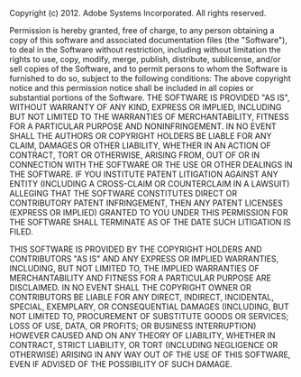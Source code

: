 Copyright (c) 2012.  Adobe Systems Incorporated. All rights reserved.

Permission is hereby granted, free of charge, to any person obtaining a copy of this software and associated documentation files (the "Software"), to deal in the Software without restriction, including without limitation the rights to use, copy, modify, merge, publish, distribute, sublicense, and/or sell copies of the Software, and to permit persons to whom the Software is furnished to do so, subject to the following conditions:
The above copyright notice and this permission notice shall be included in all copies or substantial portions of the Software.
THE SOFTWARE IS PROVIDED "AS IS", WITHOUT WARRANTY OF ANY KIND, EXPRESS OR IMPLIED, INCLUDING BUT NOT LIMITED TO THE WARRANTIES OF MERCHANTABILITY, FITNESS FOR A PARTICULAR PURPOSE AND NONINFRINGEMENT. IN NO EVENT SHALL THE AUTHORS OR COPYRIGHT HOLDERS BE LIABLE FOR ANY CLAIM, DAMAGES OR OTHER LIABILITY, WHETHER IN AN ACTION OF CONTRACT, TORT OR OTHERWISE, ARISING FROM, OUT OF OR IN CONNECTION WITH THE SOFTWARE OR THE USE OR OTHER DEALINGS IN THE SOFTWARE.
IF YOU INSTITUTE PATENT LITIGATION AGAINST ANY ENTITY (INCLUDING A CROSS-CLAIM OR COUNTERCLAIM IN A LAWSUIT) ALLEGING THAT THE SOFTWARE CONSTITUTES DIRECT OR CONTRIBUTORY PATENT INFRINGEMENT, THEN ANY PATENT LICENSES (EXPRESS OR IMPLIED) GRANTED TO YOU UNDER THIS PERMISSION FOR THE SOFTWARE SHALL TERMINATE AS OF THE DATE SUCH LITIGATION IS FILED.  

THIS SOFTWARE IS  PROVIDED BY THE COPYRIGHT HOLDERS AND CONTRIBUTORS &quot;AS IS&quot; AND ANY  EXPRESS OR IMPLIED WARRANTIES, INCLUDING, BUT NOT LIMITED TO, THE IMPLIED  WARRANTIES OF MERCHANTABILITY AND FITNESS FOR A PARTICULAR PURPOSE ARE  DISCLAIMED. IN NO EVENT SHALL THE COPYRIGHT OWNER OR CONTRIBUTORS BE LIABLE FOR  ANY DIRECT, INDIRECT, INCIDENTAL, SPECIAL, EXEMPLARY, OR CONSEQUENTIAL DAMAGES  (INCLUDING, BUT NOT LIMITED TO, PROCUREMENT OF SUBSTITUTE GOODS OR SERVICES;  LOSS OF USE, DATA, OR PROFITS; OR BUSINESS INTERRUPTION) HOWEVER CAUSED AND ON  ANY THEORY OF LIABILITY, WHETHER IN CONTRACT, STRICT LIABILITY, OR TORT  (INCLUDING NEGLIGENCE OR OTHERWISE) ARISING IN ANY WAY OUT OF THE USE OF THIS  SOFTWARE, EVEN IF ADVISED OF THE POSSIBILITY OF SUCH DAMAGE.